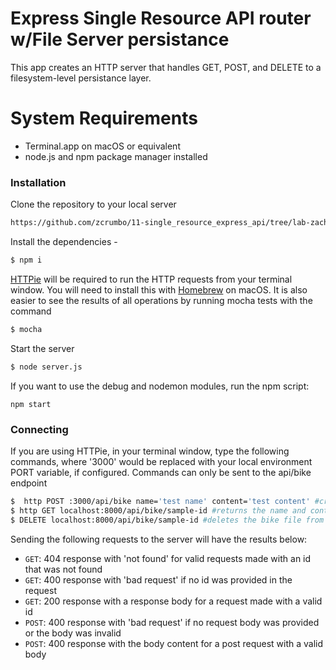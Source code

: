# Express Single Resource API router w/File Server persistance

This app creates an HTTP server that handles GET, POST, and DELETE to a filesystem-level persistance layer.

# System Requirements

  - Terminal.app on macOS or equivalent
  - node.js and npm package manager installed


### Installation

Clone the repository to your local server
```sh
https://github.com/zcrumbo/11-single_resource_express_api/tree/lab-zachary
```

Install the dependencies -

```sh
$ npm i
```

[HTTPie](https://httpie.org/) will be required to run the HTTP requests from your terminal window. You will need to install this with [Homebrew][1] on macOS. It is also easier to see the results of all operations by running mocha tests with the command
```sh
$ mocha
```

Start the server

```sh
$ node server.js
```
If you want to use the debug and nodemon modules, run the npm script:
```
npm start
```

### Connecting

If you are using HTTPie, in your terminal window, type the following commands, where '3000' would be replaced with your local environment PORT variable, if configured. Commands can only be sent to the api/bike endpoint
```sh
$  http POST :3000/api/bike name='test name' content='test content' #creates a new bike object and writes it to the fileserver, and returns a unique id
$ http GET localhost:8000/api/bike/sample-id #returns the name and content of a stored bike object
$ DELETE localhost:8000/api/bike/sample-id #deletes the bike file from server storage
```

Sending the following requests to the server will have the results below:

* `GET`:  404 response with 'not found' for valid requests made with an id that was not found
 * `GET`: 400 response with 'bad request' if no id was provided in the request
 * `GET`: 200 response with a response body for a request made with a valid id
 * `POST`: 400 response with 'bad request' if no request body was provided or the body was invalid
 * `POST`: 400 response with the body content for a post request with a valid body

[1]:https://brew.sh/

